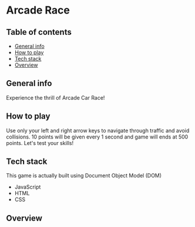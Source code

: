 # Arcade Race

## Table of contents
* [General info](#general-info)
* [How to play](#how-to-play)
* [Tech stack](#tech-stack)
* [Overview](#overview)


## General info
Experience the thrill of Arcade Car Race!

## How to play
Use only your left and right arrow keys to navigate through traffic and avoid collisions. 10 points will be given every 1 second and game will ends at 500 points. Let's test your skills!

## Tech stack
This game is actually built using Document Object Model (DOM)
* JavaScript
* HTML
* CSS

## Overview

